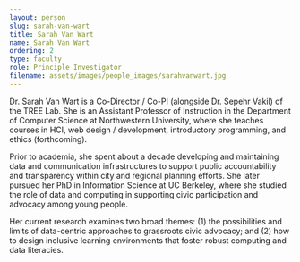 ```yaml
---
layout: person
slug: sarah-van-wart
title: Sarah Van Wart
name: Sarah Van Wart
ordering: 2
type: faculty
role: Principle Investigator
filename: assets/images/people_images/sarahvanwart.jpg
---
```


Dr. Sarah Van Wart is a Co-Director / Co-PI (alongside Dr. Sepehr Vakil) of the TREE Lab. She is an Assistant Professor of Instruction in the Department of Computer Science at Northwestern University, where she teaches courses in HCI, web design / development, introductory programming, and ethics (forthcoming). 

Prior to academia, she spent about a decade developing and maintaining data and communication infrastructures to support public accountability and transparency within city and regional planning efforts. She later pursued her PhD in Information Science at UC Berkeley, where she studied the role of data and computing in supporting civic participation and advocacy among young people. 

Her current research examines two broad themes: (1) the possibilities and limits of data-centric approaches to grassroots civic advocacy; and (2) how to design inclusive learning environments that foster robust computing and data literacies. 
